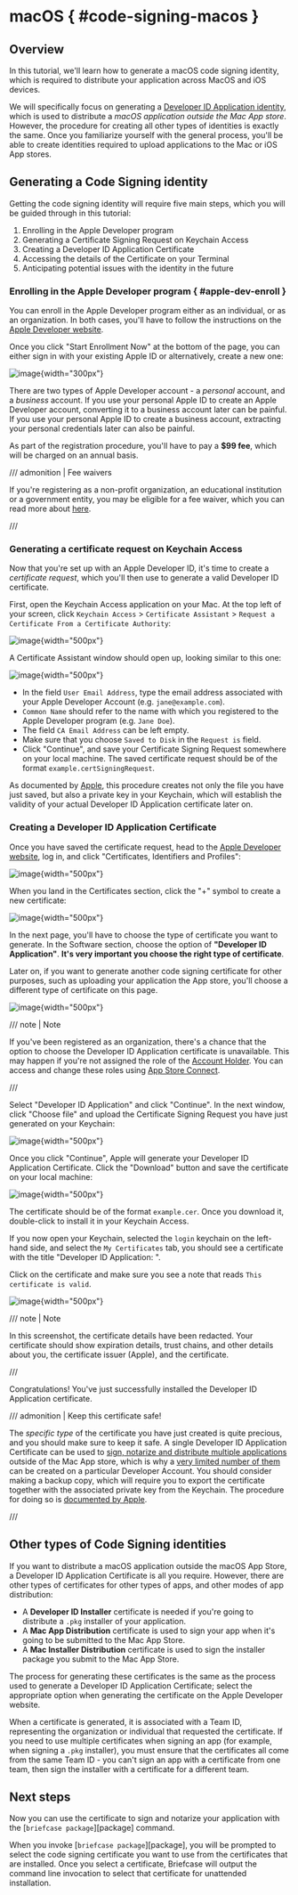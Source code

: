 # macOS { #code-signing-macos }

## Overview

In this tutorial, we'll learn how to generate a macOS code signing
identity, which is required to distribute your application across MacOS
and iOS devices.

We will specifically focus on generating a [Developer ID Application
identity](https://developer.apple.com/developer-id/), which is used to
distribute a *macOS application outside the Mac App store*. However,
the procedure for creating all other types of identities is exactly the
same. Once you familiarize yourself with the general process, you'll be
able to create identities required to upload applications to the Mac or
iOS App stores.

## Generating a Code Signing identity

Getting the code signing identity will require five main steps, which
you will be guided through in this tutorial:

1.  Enrolling in the Apple Developer program
2.  Generating a Certificate Signing Request on Keychain Access
3.  Creating a Developer ID Application Certificate
4.  Accessing the details of the Certificate on your Terminal
5.  Anticipating potential issues with the identity in the future

### Enrolling in the Apple Developer program  { #apple-dev-enroll }

You can enroll in the Apple Developer program either as an individual,
or as an organization. In both cases, you'll have to follow the
instructions on the [Apple Developer
website](https://developer.apple.com/programs/enroll/).

Once you click "Start Enrollment Now" at the bottom of the page, you can
either sign in with your existing Apple ID or alternatively, create a
new one:

![image](images/AppleID.png){width="300px"}

There are two types of Apple Developer account - a *personal* account,
and a *business* account. If you use your personal Apple ID to create an
Apple Developer account, converting it to a business account later can
be painful. If you use your personal Apple ID to create a business
account, extracting your personal credentials later can also be painful.

As part of the registration procedure, you'll have to pay a **$99
fee**, which will be charged on an annual basis.

/// admonition | Fee waivers

If you're registering as a non-profit organization, an educational
institution or a government entity, you may be eligible for a fee
waiver, which you can read more about
[here](https://developer.apple.com/help/account/membership/fee-waivers/).


///

### Generating a certificate request on Keychain Access

Now that you're set up with an Apple Developer ID, it's time to create a
*certificate request*, which you'll then use to generate a valid
Developer ID certificate.

First, open the Keychain Access application on your Mac. At the top left
of your screen, click `Keychain Access` > `Certificate Assistant` >
`Request a Certificate From a Certificate Authority`:

![image](images/Keychain_request1.png){width="500px"}

A Certificate Assistant window should open up, looking similar to this
one:

![image](images/Keychain_request2.png){width="500px"}

- In the field `User Email Address`, type the email address associated with your Apple Developer Account (e.g. `jane@example.com`).
- `Common Name` should refer to the name with which you registered to the Apple Developer program (e.g. `Jane Doe`).
- The field `CA Email Address` can be left empty.
- Make sure that you choose `Saved to Disk` in the `Request is` field.
- Click "Continue", and save your Certificate Signing Request somewhere on your local machine. The saved certificate request should be of the format `example.certSigningRequest`.

As documented by
[Apple](https://help.apple.com/xcode/mac/current/#/dev97211aeac), this
procedure creates not only the file you have just saved, but also a
private key in your Keychain, which will establish the validity of your
actual Developer ID Application certificate later on.

### Creating a Developer ID Application Certificate

Once you have saved the certificate request, head to the [Apple
Developer website](https://developer.apple.com/), log in, and click
"Certificates, Identifiers and Profiles":

![image](images/Certificates_Identifiers_Profiles.png){width="500px"}

When you land in the Certificates section, click the "+" symbol to
create a new certificate:

![image](images/Create_certificate.png){width="500px"}

In the next page, you'll have to choose the type of certificate you want
to generate. In the Software section, choose the option of **"Developer
ID Application"**. **It's very important you choose the right type of
certificate**.

Later on, if you want to generate another code signing certificate for
other purposes, such as uploading your application the App store, you'll
choose a different type of certificate on this page.

![image](images/Choose_developerID_application.png){width="500px"}

/// note | Note

If you've been registered as an organization, there's a chance that the
option to choose the Developer ID Application certificate is
unavailable. This may happen if you're not assigned the role of the
[Account
Holder](https://developer.apple.com/documentation/security/notarizing-macos-software-before-distribution).
You can access and change these roles using [App Store
Connect](https://appstoreconnect.apple.com/login).

///

Select "Developer ID Application" and click "Continue". In the next
window, click "Choose file" and upload the Certificate Signing Request
you have just generated on your Keychain:

![image](images/Upload_certificate_request.png){width="500px"}

Once you click "Continue", Apple will generate your Developer ID
Application Certificate. Click the "Download" button and save the
certificate on your local machine:

![image](images/Download_certificate.png){width="500px"}

The certificate should be of the format `example.cer`. Once you download
it, double-click to install it in your Keychain Access.

If you now open your Keychain, selected the `login` keychain on the
left-hand side, and select the `My Certificates` tab, you should see a
certificate with the title "Developer ID Application: <your name>".

Click on the certificate and make sure you see a note that reads
`This certificate is valid`.

![image](images/Valid_certificate.png){width="500px"}

/// note | Note

In this screenshot, the certificate details have been redacted. Your
certificate should show expiration details, trust chains, and other
details about you, the certificate issuer (Apple), and the certificate.

///

Congratulations! You've just successfully installed the Developer ID
Application certificate.

/// admonition | Keep this certificate safe!

The *specific type* of the certificate you have just created is quite
precious, and you should make sure to keep it safe. A single Developer
ID Application Certificate can be used to [sign, notarize and distribute
multiple applications](https://developer.apple.com/forums/thread/657993)
outside of the Mac App store, which is why a [very limited number of
them](https://help.apple.com/xcode/mac/current/#/dev3a05256b8) can be
created on a particular Developer Account. You should consider making a
backup copy, which will require you to export the certificate together
with the associated private key from the Keychain. The procedure for
doing so is [documented by
Apple](https://support.apple.com/guide/keychain-access/import-and-export-keychain-items-kyca35961/mac).

///

## Other types of Code Signing identities

If you want to distribute a macOS application outside the macOS App
Store, a Developer ID Application Certificate is all you require.
However, there are other types of certificates for other types of apps,
and other modes of app distribution:

- A **Developer ID Installer** certificate is needed if you're going to
  distribute a `.pkg` installer of your application.
- A **Mac App Distribution** certificate is used to sign your app when
  it's going to be submitted to the Mac App Store.
- A **Mac Installer Distribution** certificate is used to sign the
  installer package you submit to the Mac App Store.

The process for generating these certificates is the same as the process
used to generate a Developer ID Application Certificate; select the
appropriate option when generating the certificate on the Apple
Developer website.

When a certificate is generated, it is associated with a Team ID,
representing the organization or individual that requested the
certificate. If you need to use multiple certificates when signing an
app (for example, when signing a `.pkg` installer), you must ensure that
the certificates all come from the same Team ID - you can't sign an app
with a certificate from one team, then sign the installer with a
certificate for a different team.

## Next steps

Now you can use the certificate to sign and notarize your application
with the
[`briefcase package`][package] command.

When you invoke
[`briefcase package`][package], you will be prompted to select the code signing certificate
you want to use from the certificates that are installed. Once you
select a certificate, Briefcase will output the command line invocation
to select that certificate for unattended installation.
